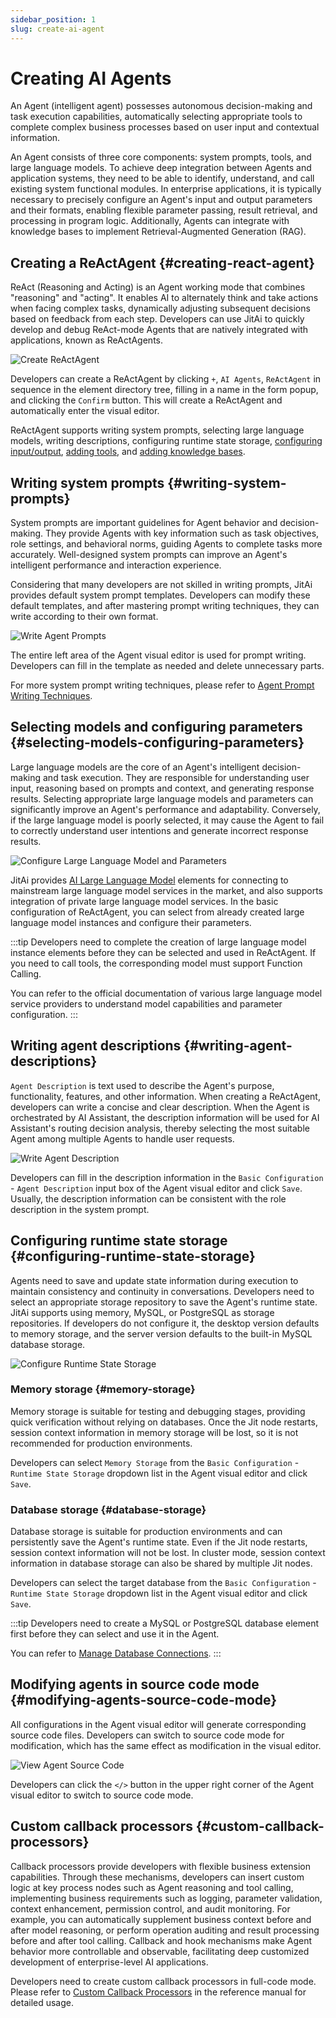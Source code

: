 ```yaml
---
sidebar_position: 1
slug: create-ai-agent
---
```


# Creating AI Agents

An Agent (intelligent agent) possesses autonomous decision-making and task execution capabilities, automatically selecting appropriate tools to complete complex business processes based on user input and contextual information.

An Agent consists of three core components: system prompts, tools, and large language models. To achieve deep integration between Agents and application systems, they need to be able to identify, understand, and call existing system functional modules. In enterprise applications, it is typically necessary to precisely configure an Agent's input and output parameters and their formats, enabling flexible parameter passing, result retrieval, and processing in program logic. Additionally, Agents can integrate with knowledge bases to implement Retrieval-Augmented Generation (RAG).

## Creating a ReActAgent {#creating-react-agent}

ReAct (Reasoning and Acting) is an Agent working mode that combines "reasoning" and "acting". It enables AI to alternately think and take actions when facing complex tasks, dynamically adjusting subsequent decisions based on feedback from each step. Developers can use JitAi to quickly develop and debug ReAct-mode Agents that are natively integrated with applications, known as ReActAgents.

![Create ReActAgent](./img/agent/create-react-agent.gif "Create ReActAgent")

Developers can create a ReActAgent by clicking `+`, `AI Agents`, `ReActAgent` in sequence in the element directory tree, filling in a name in the form popup, and clicking the `Confirm` button. This will create a ReActAgent and automatically enter the visual editor.

ReActAgent supports writing system prompts, selecting large language models, writing descriptions, configuring runtime state storage, [configuring input/output](./agent-input-output), [adding tools](./agent-tools), and [adding knowledge bases](./agent-knowledge-base).

## Writing system prompts {#writing-system-prompts}

System prompts are important guidelines for Agent behavior and decision-making. They provide Agents with key information such as task objectives, role settings, and behavioral norms, guiding Agents to complete tasks more accurately. Well-designed system prompts can improve an Agent's intelligent performance and interaction experience.

Considering that many developers are not skilled in writing prompts, JitAi provides default system prompt templates. Developers can modify these default templates, and after mastering prompt writing techniques, they can write according to their own format.

![Write Agent Prompts](./img/agent/write-agent-prompts.png "Write Agent Prompts")

The entire left area of the Agent visual editor is used for prompt writing. Developers can fill in the template as needed and delete unnecessary parts.

For more system prompt writing techniques, please refer to [Agent Prompt Writing Techniques](../advanced-guide/agent-prompt-writing-techniques).

## Selecting models and configuring parameters {#selecting-models-configuring-parameters}

Large language models are the core of an Agent's intelligent decision-making and task execution. They are responsible for understanding user input, reasoning based on prompts and context, and generating response results. Selecting appropriate large language models and parameters can significantly improve an Agent's performance and adaptability. Conversely, if the large language model is poorly selected, it may cause the Agent to fail to correctly understand user intentions and generate incorrect response results.

![Configure Large Language Model and Parameters](./img/agent/configure-large-model-and-parameters.gif "Configure Large Language Model and Parameters")

JitAi provides [AI Large Language Model](../ai-llm/create-ai-llm) elements for connecting to mainstream large language model services in the market, and also supports integration of private large language model services. In the basic configuration of ReActAgent, you can select from already created large language model instances and configure their parameters.

:::tip
Developers need to complete the creation of large language model instance elements before they can be selected and used in ReActAgent. If you need to call tools, the corresponding model must support Function Calling.

You can refer to the official documentation of various large language model service providers to understand model capabilities and parameter configuration.
:::

## Writing agent descriptions {#writing-agent-descriptions}

`Agent Description` is text used to describe the Agent's purpose, functionality, features, and other information. When creating a ReActAgent, developers can write a concise and clear description. When the Agent is orchestrated by AI Assistant, the description information will be used for AI Assistant's routing decision analysis, thereby selecting the most suitable Agent among multiple Agents to handle user requests.

![Write Agent Description](./img/agent/write-agent-description.png "Write Agent Description")

Developers can fill in the description information in the `Basic Configuration` - `Agent Description` input box of the Agent visual editor and click `Save`. Usually, the description information can be consistent with the role description in the system prompt.

## Configuring runtime state storage {#configuring-runtime-state-storage}

Agents need to save and update state information during execution to maintain consistency and continuity in conversations. Developers need to select an appropriate storage repository to save the Agent's runtime state. JitAi supports using memory, MySQL, or PostgreSQL as storage repositories. If developers do not configure it, the desktop version defaults to memory storage, and the server version defaults to the built-in MySQL database storage.

![Configure Runtime State Storage](./img/agent/configure-runtime-state-storage.gif "Configure Runtime State Storage")

### Memory storage {#memory-storage}

Memory storage is suitable for testing and debugging stages, providing quick verification without relying on databases. Once the Jit node restarts, session context information in memory storage will be lost, so it is not recommended for production environments.

Developers can select `Memory Storage` from the `Basic Configuration` - `Runtime State Storage` dropdown list in the Agent visual editor and click `Save`.

### Database storage {#database-storage}

Database storage is suitable for production environments and can persistently save the Agent's runtime state. Even if the Jit node restarts, session context information will not be lost. In cluster mode, session context information in database storage can also be shared by multiple Jit nodes.

Developers can select the target database from the `Basic Configuration` - `Runtime State Storage` dropdown list in the Agent visual editor and click `Save`.

:::tip
Developers need to create a MySQL or PostgreSQL database element first before they can select and use it in the Agent.

You can refer to [Manage Database Connections](../data-modeling/manage-database-connections).
:::

## Modifying agents in source code mode {#modifying-agents-source-code-mode}

All configurations in the Agent visual editor will generate corresponding source code files. Developers can switch to source code mode for modification, which has the same effect as modification in the visual editor.

![View Agent Source Code](./img/agent/view-agent-source-code.gif "View Agent Source Code")

Developers can click the `</>` button in the upper right corner of the Agent visual editor to switch to source code mode.

## Custom callback processors {#custom-callback-processors}

Callback processors provide developers with flexible business extension capabilities. Through these mechanisms, developers can insert custom logic at key process nodes such as Agent reasoning and tool calling, implementing business requirements such as logging, parameter validation, context enhancement, permission control, and audit monitoring. For example, you can automatically supplement business context before and after model reasoning, or perform operation auditing and result processing before and after tool calling. Callback and hook mechanisms make Agent behavior more controllable and observable, facilitating deep customized development of enterprise-level AI applications.

Developers need to create custom callback processors in full-code mode. Please refer to [Custom Callback Processors](../../reference/framework/JitAi/AIAgent#custom-callback-handlers) in the reference manual for detailed usage.
